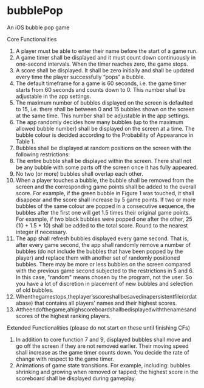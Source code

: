 # bubblePop
An iOS bubble pop game

Core Functionalities
1. A player must be able to enter their name before the start of a game run. 
2. A game timer shall be displayed and it must count down continuously in one-second intervals. When the timer reaches zero, the game stops.
3. A score shall be displayed. It shall be zero initially and shall be updated every time the player successfully “pops” a bubble.
4. The default timeframe for a game is 60 seconds, i.e. the game timer starts from 60 seconds and counts down to 0. This number shall be adjustable in the app settings.
5. The maximum number of bubbles displayed on the screen is defaulted to 15, i.e. there shall be between 0 and 15 bubbles shown on the screen at the same time. This number shall be adjustable in the app settings.
6. The app randomly decides how many bubbles (up to the maximum allowed bubble number) shall be displayed on the screen at a time. The bubble colour is decided according to the Probability of Appearance in Table 1.
7. Bubbles shall be displayed at random positions on the screen with the following restrictions:
1. The entire bubble shall be displayed within the screen. There shall not be any bubble with some parts off the screen once it has fully appeared.
2. No two (or more) bubbles shall overlap each other.
8. When a player touches a bubble, the bubble shall be removed from the screen and the corresponding game points shall be added to the overall score. For example, if the green bubble in Figure 1 was touched, it shall disappear and the score shall increase by 5 game points. If two or more bubbles of the same colour are popped in a consecutive sequence, the bubbles after the first one will get 1.5 times their original game points. For example, if two black bubbles were popped one after the other, 25 (10 + 1.5 * 10) shall be added to the total score. Round to the nearest integer if necessary.
9. The app shall refresh bubbles displayed every game second. That is, after every game second, the app shall randomly remove a number of bubbles (do not include the bubbles that have been popped by the player) and replace them with another set of randomly positioned bubbles. There may be more or less bubbles on the screen compared with the previous game second subjected to the restrictions in 5 and 6. In this case, "random" means chosen by the program, not the user. So you have a lot of discretion in placement of new bubbles and selection of old bubbles.
10. Whenthegamestops,theplayer’sscoreshallbesavedinapersistentfile(ordatabase) that contains all players’ names and their highest scores.
11. Attheendofthegame,ahighscoreboardshallbedisplayedwiththenamesandscores of the highest ranking players. 

Extended Functionalities (please do not start on these until finishing CFs)
1. In addition to core function 7 and 9, displayed bubbles shall move and go off the screen if they are not removed earlier. Their moving speed shall increase as the game timer counts down. You decide the rate of change with respect to the game timer.
2. Animations of game state transitions. For example, including:  bubbles shrinking and growing when removed or tapped; the highest score in the scoreboard shall be displayed during gameplay.


